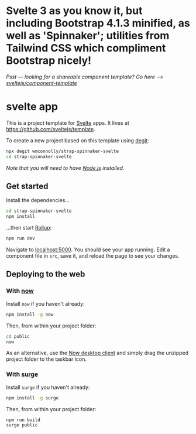 # Svelte 3 as you know it, but including Bootstrap 4.1.3 minified, as well as 'Spinnaker'; utilities from Tailwind CSS which compliment Bootstrap nicely!

*Psst — looking for a shareable component template? Go here --> [sveltejs/component-template](https://github.com/sveltejs/component-template)*


# svelte app

This is a project template for [Svelte](https://svelte.dev) apps. It lives at https://github.com/sveltejs/template.

To create a new project based on this template using [degit](https://github.com/Rich-Harris/degit):

```bash
npx degit wmconnolly/strap-spinnaker-svelte
cd strap-spinnaker-svelte
```

*Note that you will need to have [Node.js](https://nodejs.org) installed.*


## Get started

Install the dependencies...

```bash
cd strap-spinnaker-svelte
npm install
```

...then start [Rollup](https://rollupjs.org):

```bash
npm run dev
```

Navigate to [localhost:5000](http://localhost:5000). You should see your app running. Edit a component file in `src`, save it, and reload the page to see your changes.


## Deploying to the web

### With [now](https://zeit.co/now)

Install `now` if you haven't already:

```bash
npm install -g now
```

Then, from within your project folder:

```bash
cd public
now
```

As an alternative, use the [Now desktop client](https://zeit.co/download) and simply drag the unzipped project folder to the taskbar icon.

### With [surge](https://surge.sh/)

Install `surge` if you haven't already:

```bash
npm install -g surge
```

Then, from within your project folder:

```bash
npm run build
surge public
```
